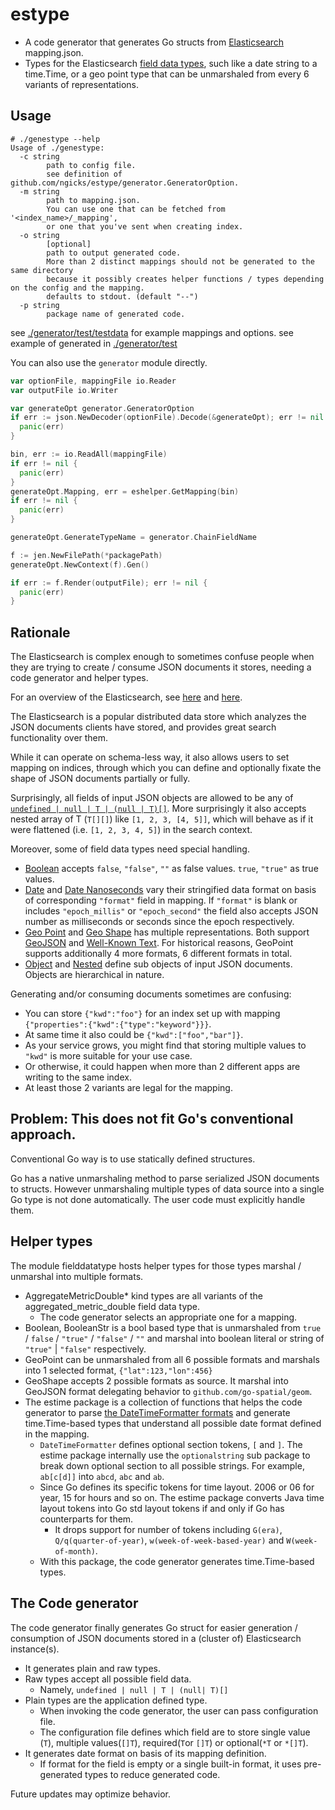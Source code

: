 # estype

- A code generator that generates Go structs from
  [Elasticsearch](https://www.elastic.co/guide/en/elastic-stack/index.html)
  mapping.json.
- Types for the Elasticsearch
  [field data types](https://www.elastic.co/guide/en/elasticsearch/reference/8.4/mapping-types.html),
  such like a date string to a time.Time, or a geo point type that can be
  unmarshaled from every 6 variants of representations.

## Usage

```
# ./genestype --help
Usage of ./genestype:
  -c string
        path to config file.
        see definition of github.com/ngicks/estype/generator.GeneratorOption.
  -m string
        path to mapping.json.
        You can use one that can be fetched from '<index_name>/_mapping',
        or one that you've sent when creating index.
  -o string
        [optional]
        path to output generated code.
        More than 2 distinct mappings should not be generated to the same directory
        because it possibly creates helper functions / types depending on the config and the mapping.
        defaults to stdout. (default "--")
  -p string
        package name of generated code.
```

see [./generator/test/testdata](./generator/test/testdata) for example mappings
and options. see example of generated in [./generator/test](./generator/test)

You can also use the `generator` module directly.

```go
var optionFile, mappingFile io.Reader
var outputFile io.Writer

var generateOpt generator.GeneratorOption
if err := json.NewDecoder(optionFile).Decode(&generateOpt); err != nil {
  panic(err)
}

bin, err := io.ReadAll(mappingFile)
if err != nil {
  panic(err)
}
generateOpt.Mapping, err = eshelper.GetMapping(bin)
if err != nil {
  panic(err)
}

generateOpt.GenerateTypeName = generator.ChainFieldName

f := jen.NewFilePath(*packagePath)
generateOpt.NewContext(f).Gen()

if err := f.Render(outputFile); err != nil {
  panic(err)
}
```

## Rationale

The Elasticsearch is complex enough to sometimes confuse people when they are
trying to create / consume JSON documents it stores, needing a code generator
and helper types.

For an overview of the Elasticsearch, see
[here](https://www.elastic.co/guide/en/elasticsearch/reference/8.4/elasticsearch-intro.html)
and
[here](https://www.elastic.co/guide/en/elasticsearch/reference/8.4/documents-indices.html).

The Elasticsearch is a popular distributed data store which analyzes the JSON
documents clients have stored, and provides great search functionality over
them.

While it can operate on schema-less way, it also allows users to set mapping on
indices, through which you can define and optionally fixate the shape of JSON
documents partially or fully.

Surprisingly, all fields of input JSON objects are allowed to be any of
[`undefined | null | T | (null | T)[]`](https://www.elastic.co/guide/en/elasticsearch/reference/8.4/array.html).
More surprisingly it also accepts nested array of T (`T[][]`) like
`[1, 2, 3, [4, 5]]`, which will behave as if it were flattened (i.e.
`[1, 2, 3, 4, 5]`) in the search context.

Moreover, some of field data types need special handling.

- [Boolean](https://www.elastic.co/guide/en/elasticsearch/reference/8.4/boolean.html)
  accepts `false`, `"false"`, `""` as false values. `true`, `"true"` as true
  values.
- [Date](https://www.elastic.co/guide/en/elasticsearch/reference/8.4/date.html)
  and
  [Date Nanoseconds](https://www.elastic.co/guide/en/elasticsearch/reference/8.4/date_nanos.html)
  vary their stringified data format on basis of corresponding `"format"` field
  in mapping. If `"format"` is blank or includes `"epoch_millis"` or
  `"epoch_second"` the field also accepts JSON number as milliseconds or seconds
  since the epoch respectively.
- [Geo Point](https://www.elastic.co/guide/en/elasticsearch/reference/8.4/geo-point.html#geo-point)
  and
  [Geo Shape](https://www.elastic.co/guide/en/elasticsearch/reference/8.4/geo-shape.html)
  has multiple representations. Both support [GeoJSON](https://geojson.org/) and
  [Well-Known Text](https://docs.ogc.org/is/12-063r5/12-063r5.html). For
  historical reasons, GeoPoint supports additionally 4 more formats, 6 different
  formats in total.
- [Object](https://www.elastic.co/guide/en/elasticsearch/reference/8.4/object.html)
  and
  [Nested](https://www.elastic.co/guide/en/elasticsearch/reference/8.4/nested.html)
  define sub objects of input JSON documents. Objects are hierarchical in
  nature.

Generating and/or consuming documents sometimes are confusing:

- You can store `{"kwd":"foo"}` for an index set up with mapping
  `{"properties":{"kwd":{"type":"keyword"}}}`.
- At same time it also could be `{"kwd":["foo","bar"]}`.
- As your service grows, you might find that storing multiple values to `"kwd"`
  is more suitable for your use case.
- Or otherwise, it could happen when more than 2 different apps are writing to
  the same index.
- At least those 2 variants are legal for the mapping.

## Problem: This does not fit Go's conventional approach.

Conventional Go way is to use statically defined structures.

Go has a native unmarshaling method to parse serialized JSON documents to
structs. However unmarshaling multiple types of data source into a single Go
type is not done automatically. The user code must explicitly handle them.

## Helper types

The module fielddatatype hosts helper types for those types marshal / unmarshal
into multiple formats.

- AggregateMetricDouble* kind types are all variants of the
  aggregated_metric_double field data type.
  - The code generator selects an appropriate one for a mapping.
- Boolean, BooleanStr is a bool based type that is unmarshaled from `true` /
  `false` / `"true"` / `"false"` / `""` and marshal into boolean literal or
  string of `"true"` | `"false"` respectively.
- GeoPoint can be unmarshaled from all 6 possible formats and marshals into 1
  selected format, `{"lat":123,"lon":456}`
- GeoShape accepts 2 possible formats as source. It marshal into GeoJSON format
  delegating behavior to `github.com/go-spatial/geom`.
- The estime package is a collection of functions that helps the code generator
  to parse
  [the DateTimeFormatter formats](https://docs.oracle.com/javase/8/docs/api/java/time/format/DateTimeFormatter.html)
  and generate time.Time-based types that understand all possible date format
  defined in the mapping.
  - `DateTimeFormatter` defines optional section tokens, `[` and `]`. The estime
    package internally use the `optionalstring` sub package to break down
    optional section to all possible strings. For example, `ab[c[d]]` into
    `abcd`, `abc` and `ab`.
  - Since Go defines its specific tokens for time layout. 2006 or 06 for year,
    15 for hours and so on. The estime package converts Java time layout tokens
    into Go std layout tokens if and only if Go has counterparts for them.
    - It drops support for number of tokens including `G(era)`,
      `Q/q(quarter-of-year)`, `w(week-of-week-based-year)` and
      `W(week-of-month)`.
  - With this package, the code generator generates time.Time-based types.

## The Code generator

The code generator finally generates Go struct for easier generation /
consumption of JSON documents stored in a (cluster of) Elasticsearch
instance(s).

- It generates plain and raw types.
- Raw types accept all possible field data.
  - Namely, `undefined | null | T | (null| T)[]`
- Plain types are the application defined type.
  - When invoking the code generator, the user can pass configuration file.
  - The configuration file defines which field are to store single value (`T`),
    multiple values(`[]T`), required(`T`or `[]T`) or optional(`*T` or `*[]T`).
- It generates date format on basis of its mapping definition.
  - If format for the field is empty or a single built-in format, it uses
    pre-generated types to reduce generated code.

Future updates may optimize behavior.
